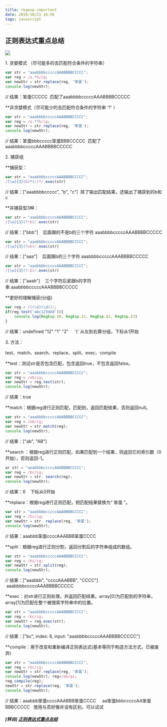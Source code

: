 ```yaml
---
title: regexp-important
date: 2016/10/21 16:56
tags: javascript
---
```


## 正则表达式重点总结

![](https://mmbiz.qpic.cn/mmbiz_jpg/0vF1DtfHb3EIqLmAuHfMbLCr6Ad3C6Gw0KGt7ykePwac4YibOQzae5qjqIRmrgQXN0iaRpCOaSGk565SlfbWrSpw/0?wx_fmt=jpeg)

1\. 贪婪模式 （尽可能多的去匹配符合条件的字符串）

```javascript
var str = "aaabbbbcccccAAABBBBCCCCC"; 
var reg = /a.*b/ig; 
var newStr = str.replace(reg, '笨蛋'); 
console.log(newStr);
```

// 结果：笨蛋CCCCC  匹配了aaabbbbcccccAAABBBBCCCCC

**非贪婪模式（尽可能少的去匹配符合条件的字符串 '?' ）

```javascript
var str = "aaabbbbcccccAAABBBBCCCCC"; 
var reg = /a.*?b/ig; 
var newStr = str.replace(reg, '笨蛋'); 
console.log(newStr); 
```

// 结果：笨蛋bbbccccc笨蛋BBBCCCCC  匹配了aaabbbbcccccAAABBBBCCCCC

2\. 捕获组

**捕获型：

```javascript
var str = "aaabbbbcccccAAABBBBCCCCC"; 
/[\w]{3}(b)*(c)*/.exec(str)
```

// 结果：\["aaabbbbccccc", "b", "c"\]  除了输出匹配结果，还输出了捕获到的b和c

**非捕获型3种：

```javascript
var str = "aaabbbbcccccAAABBBBCCCCC"; 
/[\w]{3}(?!b)/.exec(str) 
```

// 结果：\["bbb"\]    后面跟的不是b的三个字符 aaabbbbcccccAAABBBBCCCCC

```javascript
var str = "aaabbbbcccccAAABBBBCCCCC"; 
/[\w]{3}(?=b)/.exec(str) 
```

// 结果：\["aaa"\]    后面跟b的三个字符 aaabbbbcccccAAABBBBCCCCC

```javascript
var str = "aaabbbbcccccAAABBBBCCCCC"; 
/[\w]{3}(?:b)/.exec(str)
```

// 结果：\["aaab"\]    三个字符后紧跟b的字符串 aaabbbbcccccAAABBBBCCCCC

**更好的理解捕获(分组) 

```javascript
var reg = /((\d)(\d))/; 
if(reg.test('abc123ddd')){ 
    console.log(RegExp.$0, RegExp.$1, RegExp.$2, RegExp.$3) 
} 
```

// 结果：undefined "12" "1" "2"     '(' 从左到右算分组，下标从1开始

3\. 方法：

test、match、search、replace、split、exec、compile

**test：测试str是否包含匹配，包含返回true，不包含返回false。

```javascript
var str = "aaabbbbcccccAAABBBBCCCCC"; 
var reg = /ab/ig; 
var newStr = reg.test(str); 
console.log(newStr); 
```

// 结果：true

**match：根据reg进行正则匹配，匹配到，返回匹配结果，否则返回null。

```javascript
var str = "aaabbbbcccccAAABBBBCCCCC"; 
var reg = /ab/ig; 
var newStr = str.match(reg); 
console.log(newStr); 
```

// 结果：\["ab", "AB"\]

**search ：根据reg进行正则匹配，如果匹配到一个结果，则返回它的索引数（0开始），否则返回-1。 

```javascript
ar str = "aaabbbbcccccAAABBBBCCCCC"; 
var reg = /bc/ig; 
var newStr = str. search(reg); 
console.log(newStr); 
```

// 结果：6    下标从0开始

**replace：根据reg进行正则匹配，把匹配结果替换为“ 笨蛋 ”。

```javascript
var str = "aaabbbbcccccAAABBBBCCCCC"; 
var reg = /bc/ig; 
var newStr = str. replace(reg, '笨蛋'); 
console.log(newStr); 
```

// 结果：aaabbb笨蛋ccccAAABBB笨蛋CCCC

**split：根据reg进行正则分割，返回分割后的字符串组成的数组。

```javascript
var str = "aaabbbbcccccAAABBBBCCCCC"; 
var reg = /bc/ig; 
var newStr = str.split(reg); 
console.log(newStr); 
```

// 结果：\["aaabbb", "ccccAAABBB", "CCCC"\]    aaabbbbcccccAAABBBBCCCCC

**exec：对str进行正则处理，并返回匹配结果。array\[0\]为匹配到的字符串，array\[1\]为匹配在整个被搜索字符串中的位置。

```javascript
var str = "aaabbbbcccccAAABBBBCCCCC"; 
var reg = /bc/ig; 
var newStr = reg.exec(str); 
console.log(newStr);
```

// 结果：\["bc", index: 6, input: "aaabbbbcccccAAABBBBCCCCC"\]

**compile：用于改变和重新编译正则表达式(基本等同于构造方法方式，已被废弃)

```javascript
var str = "aaabbbbcccccAAABBBBCCCCC"; 
var reg = /bc/ig; 
var newStr = str.replace(reg, '笨蛋'); 
console.log(newStr); reg=/ab/gi; 
reg.compile(reg); 
newStr = str.replace(reg, '笨蛋'); 
console.log(newStr);
```

// 结果：aaabbb笨蛋ccccAAABBB笨蛋CCCC     aa笨蛋bbbcccccAA笨蛋BBBCCCCC   使用与否好像并没有区别，可以试试

##### [转自] [正则表达式重点总结](https://my.oschina.net/luweiweiwei/blog/761840)